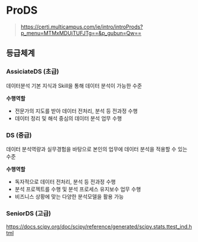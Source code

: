 # ProDS

> https://certi.multicampus.com/ie/intro/introProds?p_menu=MTMxMDUjTUFJTg==&p_gubun=Qw==



## 등급체계

### AssiciateDS (초급)

데이터분석 기본 지식과 Skill을 통해 데이터 분석이 가능한 수준

**수행역할**

- 전문가의 지도를 받아 데이터 전처리, 분석 등 전과정 수행
- 데이터 정리 및 해석 중심의 데이터 분석 업무 수행

### DS (중급)

데이터 분석역량과 실무경험을 바탕으로 본인의 업무에 데이터 분석을 적용할 수 있는 수준

**수행역할**

- 독자적으로 데이터 전처리, 분석 등 전과정 수행
- 분석 프로젝트를 수행 및 분석 프로세스 유지보수 업무 수행
- 비즈니스 상황에 맞는 다양한 분석모델을 활용 가능

### SeniorDS (고급)



https://docs.scipy.org/doc/scipy/reference/generated/scipy.stats.ttest_ind.html